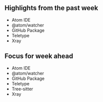 ## Highlights from the past week

- Atom IDE
- @atom/watcher
- GitHub Package
- Teletype
- Xray

## Focus for week ahead

- Atom IDE
- @atom/watcher
- GitHub Package
- Teletype
- Tree-sitter
- Xray
